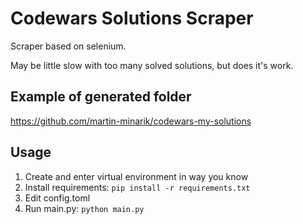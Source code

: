 # Codewars Solutions Scraper

Scraper based on selenium.

May be little slow with too many solved solutions, but does it's work.

## Example of generated folder

https://github.com/martin-minarik/codewars-my-solutions

## Usage
1. Create and enter virtual environment in way you know
2. Install requirements: `pip install -r requirements.txt`
3. Edit config.toml
4. Run main.py: `python main.py`

